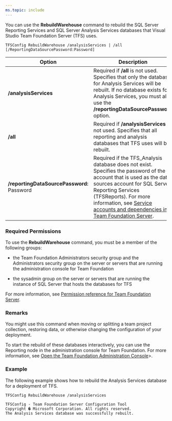 ```yaml
---
ms.topic: include
---
```


You can use the **RebuildWarehouse** command to rebuild the SQL Server Reporting Services and SQL Server Analysis Services databases that Visual Studio Team Foundation Server (TFS) uses.

	TFSConfig RebuildWarehouse /analysisServices | /all [/ReportingDataSourcePassword:Password]

<table>
	<thead>
		<tr>
			<th>Option</th>
			<th>Description</th>
		</tr>
	</thead>
	<tbody>
		<tr>
			<td><strong>/analysisServices</strong></td>
			<td>
				Required if <strong>/all</strong> is not used.
				Specifies that only the database for Analysis Services will be rebuilt.
				If no database exists for Analysis Services, you must also use the <strong>/reportingDataSourcePassword</strong> option.
			</td>
		</tr>
		<tr>
			<td><strong>/all</strong></td>
			<td>
				Required if <strong>/analysisServices</strong> is not used.
				Specifies that all reporting and analysis databases that TFS uses will be rebuilt.
			</td>
		</tr>
		<tr>
			<td><strong>/reportingDataSourcePassword:</strong> Password</td>
			<td>
				Required if the TFS_Analysis database does not exist.
				Specifies the password of the account that is used as the data sources account for SQL Server Reporting Services (TFSReports).
				For more information, see <a href="https://msdn.microsoft.com/library/cf314289-96ef-4f70-9c2b-a130d7287442">Service accounts and dependencies in Team Foundation Server</a>.
			</td>
		</tr>
	</tbody>
</table>

### Required Permissions

To use the **RebuildWarehouse** command, you must be a member of the following groups:

-   the Team Foundation Administrators security group and the Administrators security group on the server or servers that are running the administration console for Team Foundation

-   the sysadmin group on the server or servers that are running the instance of SQL Server that hosts the databases for TFS

For more information, see [Permission reference for Team Foundation Server](/vsts/security/permissions).

### Remarks

You might use this command when moving or splitting a team project collection, restoring data, or otherwise changing the configuration of your deployment.

To start the rebuild of these databases interactively, you can use the Reporting node in the administration console for Team Foundation. For more information, see [Open the Team Foundation Administration Console](https://msdn.microsoft.com/library/d4e7d06b-fd68-43d1-8baf-ce31c8989a02)>.

### Example

The following example shows how to rebuild the Analysis Services database for a deployment of TFS.

    TFSConfig RebuildWarehouse /analysisServices

    TFSConfig - Team Foundation Server Configuration Tool
    Copyright � Microsoft Corporation. All rights reserved.
    The Analysis Services database was successfully rebuilt.
